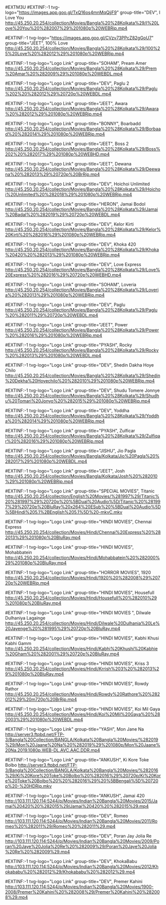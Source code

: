 #EXTM3U
#EXTINF:-1 tvg-logo="https://images.app.goo.gl/TxQ16os4mnMqQjjF9" group-title="DEV", I Love You
http://45.250.20.254/collection/Movies/Bangla%20%28Kolkata%29/I%20Love%20You%20%282007%29%201080p%20WEBRip.mp4


  #EXTINF:-1 tvg-logo="https://images.app.goo.gl/CVzv73PPcZ82gGoU7" group-title="JEET", 100% Love 
http://45.250.20.254/collection/Movies/Bangla%20%28Kolkata%29/100%25%20Love%20%282012%29%201080p%20WEBRip.mp4


#EXTINF:-1 tvg-logo="Logo Link" group-title="SOHAM", Pream Amer 
http://45.250.20.254/collection/Movies/Bangla%20%28Kolkata%29/Prem%20Amar%20%282009%29%201080p%20WEBDL.mp4


#EXTINF:-1 tvg-logo="Logo Link" group-title="DEV", Paglu 2
http://45.250.20.254/collection/Movies/Bangla%20%28Kolkata%29/Paglu%202%20%282012%29%20720p%20WEBDL.mp4


#EXTINF:-1 tvg-logo="Logo Link" group-title="JEET", Awara 
http://45.250.20.254/collection/Movies/Bangla%20%28Kolkata%29/Awara%20%282012%29%201080p%20WEBRip.mp4


#EXTINF:-1 tvg-logo="Logo Link" group-title="BONNY", Boarbadd 
http://45.250.20.254/collection/Movies/Bangla%20%28Kolkata%29/Borbaad%20%282014%29%201080p%20WEBRip.mp4


#EXTINF:-1 tvg-logo="Logo Link" group-title="JEET", Boss 2  
http://45.250.20.254/collection/Movies/Bangla%20%28Kolkata%29/Boss%202%20%282017%29%201080p%20WEBHD.mp4


#EXTINF:-1 tvg-logo="Logo Link" group-title="JEET", Dewana 
http://45.250.20.254/collection/Movies/Bangla%20%28Kolkata%29/Deewana%20%282013%29%20720p%20BrRip.mp4


#EXTINF:-1 tvg-logo="Logo Link" group-title="DEV", Hoichoi Unlimited 
http://45.250.20.254/collection/Movies/Bangla%20%28Kolkata%29/Hoichoi%20Unlimited%20%282018%29%201080p%20WEBRip.mp4


#EXTINF:-1 tvg-logo="Logo Link" group-title="HERON", Jamai Bodol 
http://45.250.20.254/collection/Movies/Bangla%20%28Kolkata%29/Jamai%20Badal%20%282019%29%20720p%20WEBDL.mp4


#EXTINF:-1 tvg-logo="Logo Link" group-title="DEV", Kelor Kirti 
http://45.250.20.254/collection/Movies/Bangla%20%28Kolkata%29/Kelor%20Kirti%20%282016%29%201080p%20WEBRip.mp4


#EXTINF:-1 tvg-logo="Logo Link" group-title="DEV", Khoka 420
http://45.250.20.254/collection/Movies/Bangla%20%28Kolkata%29/Khoka%20420%20%282013%29%201080p%20WEBRip.mp4


#EXTINF:-1 tvg-logo="Logo Link" group-title="DEV", Love Express 
http://45.250.20.254/collection/Movies/Bangla%20%28Kolkata%29/Love%20Express%20%282016%29%20720p%20WEBHD.mp4


#EXTINF:-1 tvg-logo="Logo Link" group-title="SOHAM", Loveria 
http://45.250.20.254/collection/Movies/Bangla%20%28Kolkata%29/Loveria%20%282013%29%201080p%20WEBRip.mp4


#EXTINF:-1 tvg-logo="Logo Link" group-title="DEV", Paglu 
http://45.250.20.254/collection/Movies/Bangla%20%28Kolkata%29/Paglu%20%282011%29%20720p%20WEBDL.mp4


#EXTINF:-1 tvg-logo="Logo Link" group-title="JEET", Power 
http://45.250.20.254/collection/Movies/Bangla%20%28Kolkata%29/Power%20%282016%29%201080p%20WEBRip.mp4


#EXTINF:-1 tvg-logo="Logo Link" group-title="PYASH", Rocky
http://45.250.20.254/collection/Movies/Bangla%20%28Kolkata%29/Rocky%20%282013%29%201080p%20WEBDL.mp4


#EXTINF:-1 tvg-logo="Logo Link" group-title="DEV", Shedin Dakha Hoye Chilo
http://45.250.20.254/collection/Movies/Bangla%20%28Kolkata%29/Shedin%20Dekha%20Hoyechilo%20%282010%29%201080p%20WEBRip.mp4


#EXTINF:-1 tvg-logo="Logo Link" group-title="DEV", Shudu Tomere Jonnye
http://45.250.20.254/collection/Movies/Bangla%20%28Kolkata%29/Shudhu%20Tomari%20Jonyo%20%282015%29%201080p%20WEBRip.mp4


#EXTINF:-1 tvg-logo="Logo Link" group-title="DEV", Yoddha 
http://45.250.20.254/collection/Movies/Bangla%20%28Kolkata%29/Yoddha%20%282014%29%201080p%20WEBRip.mp4


#EXTINF:-1 tvg-logo="Logo Link" group-title="PYASH", Zulficar
http://45.250.20.254/collection/Movies/Bangla%20%28Kolkata%29/Zulfiqar%20%282016%29%201080p%20WEBRip.mp4


#EXTINF:-1 tvg-logo="Logo Link" group-title="JISHU", Jio Pagla 
http://45.250.20.254/collection/Movies/Bangla/Kolkata/Jio%20Pagla%20%282017%29%201080p%20WEBDL.mp4


#EXTINF:-1 tvg-logo="Logo Link" group-title="JEET", Josh  
http://45.250.20.254/collection/Movies/Bangla/Kolkata/Josh%20%282010%29%201080p%20WEBRip.mp4


#EXTINF:-1 tvg-logo="Logo Link" group-title="SPECIAL MOVIES", Titanic 
http://45.250.20.254/collection/English%20Movies/%281997%29/Titanic%20%281997%29%20720p%20%5BDual%20Audio%5D/Titanic%20%281997%29%20720p%20BluRay%20x264%20ESub%20%5BDual%20Audio%5D%5BHindi%205.1%2BEnglish%205.1%5D%20-mkvC.mkv


#EXTINF:-1 tvg-logo="Logo Link" group-title="HINDI MOVIES", Chennai Express 
http://45.250.20.254/collection/Movies/Hindi/Chennai%20Express%20%282013%29%201080p%20BluRay.mp4


#EXTINF:-1 tvg-logo="Logo Link" group-title="HINDI MOVIES", Mohabbatein 
http://45.250.20.254/collection/Movies/Hindi/Mohabbatein%20%282000%29%201080p%20BluRay.mp4


#EXTINF:-1 tvg-logo="Logo Link" group-title="HORROR MOVIES", 1920 
http://45.250.20.254/collection/Movies/Hindi/1920%20%282008%29%20720p%20WEBRip.mp4


#EXTINF:-1 tvg-logo="Logo Link" group-title="HINDI MOVIES", Housefull
http://45.250.20.254/collection/Movies/Hindi/Housefull%20%282010%29%201080p%20BluRay.mp4


#EXTINF:-1 tvg-logo="Logo Link" group-title="HINDI MOVIES ", Dilwale Dulhaniya Lagainge
http://45.250.20.254/collection/Movies/Hindi/Dilwale%20Dulhania%20Le%20Jayenge%20%281995%29%20720p%20BluRay.mp4


#EXTINF:-1 tvg-logo="Logo Link" group-title="HINDI MOVIES", Kabhi Khusi Kabhi Gamm
http://45.250.20.254/collection/Movies/Hindi/Kabhi%20Khushi%20Kabhie%20Gham%20%282001%29%20720p%20BluRay.mp4


#EXTINF:-1 tvg-logo="Logo Link" group-title="HINDI MOVIES", Kriss 3 
http://45.250.20.254/collection/Movies/Hindi/Krrish%203%20%282013%29%201080p%20BluRay.mp4


#EXTINF:-1 tvg-logo="Logo Link" group-title="HINDI MOVIES", Rowdy Rathor
http://45.250.20.254/collection/Movies/Hindi/Rowdy%20Rathore%20%282012%29%20m720p%20BrRip.mp4


#EXTINF:-1 tvg-logo="Logo Link" group-title="HINDI MOVIES", Koi Mil Gaya
http://45.250.20.254/collection/Movies/Hindi/Koi%20Mil%20Gaya%20%282003%29%201080p%20WEBDL.mp4


#EXTINF:-1 tvg-logo="Logo Link" group-title="YASH", Mon Jane Na 
http://server3.ftpbd.net/FTP-3/Bangla%20Collection/BANGLA/Kolkata%20Bangla%20Movies/%282019%29/Mon%20Jaane%20Na%20%282019%29%201080p/Mon%20Jaane%20Na.2019.1080p.WEB-DL.AVC.AAC.DDR.mp4


#EXTINF:-1 tvg-logo="Logo Link" group-title="ANKUSH", Ki Kore Toke Bolbo 
http://server3.ftpbd.net/FTP-3/Bangla%20Collection/BANGLA/Kolkata%20Bangla%20Movies/%282016%29/Ki%20Kore%20Toke%20Bolbo%20%282016%29%20720p/Ki%20Kore%20Toke%20Bolbo%20%20%282016%29%20%5BBengali%5D%20720p%20-%20HDRip.mkv


#EXTINF:-1 tvg-logo="Logo Link" group-title="ANKUSH", Jamai 420
http://103.111.120.114:5244/p/Movies/Indian%20Bangla%20Movies/2015/Jamai%20420%20%282015%29/Jamai%20420%20%282015%29.mp4


#EXTINF:-1 tvg-logo="Logo Link" group-title="DEV", Romeo 
http://103.111.120.114:5244/p/Movies/Indian%20Bangla%20Movies/2011/Romeo%20%282011%29/Romeo%20%282011%29.mp4


#EXTINF:-1 tvg-logo="Logo Link" group-title="DEV", Poran Jay Jolia Re
http://103.111.120.114:5244/p/Movies/Indian%20Bangla%20Movies/2009/Poran%20Jaye%20Jolia%20Re%20%282009%29/Poran%20Jaye%20Jolia%20Re%20%282009%29.mp4


#EXTINF:-1 tvg-logo="Logo Link" group-title="DEV", KhokaBabu
http://103.111.120.114:5244/p/Movies/Indian%20Bangla%20Movies/2012/Khokababu%20%282012%29/Khokababu%20%282012%29.mp4


#EXTINF:-1 tvg-logo="Logo Link" group-title="DEV", Premer Kahini
http://103.111.120.114:5244/p/Movies/Indian%20Bangla%20Movies/1900-2008/Premer%20Kahini%20%282008%29/Premer%20Kahini%20%282008%29.mp4













































